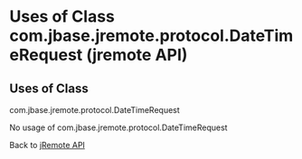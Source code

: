 # Uses of Class com.jbase.jremote.protocol.DateTimeRequest (jremote API)

<PageHeader />

## Uses of Class
com.jbase.jremote.protocol.DateTimeRequest

No usage of com.jbase.jremote.protocol.DateTimeRequest

Back to [jRemote API](../../../../jremote-api/README.md)

  
<PageFooter />
